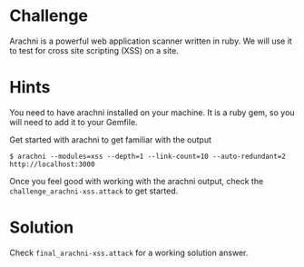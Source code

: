 # Challenge
Arachni is a powerful web application scanner written in ruby.  We will use it to test for cross site scripting (XSS) on a site.

# Hints
You need to have arachni installed on your machine.  It is a ruby gem, so you will need to add it to your Gemfile.

Get started with arachni to get familiar with the output
```
$ arachni --modules=xss --depth=1 --link-count=10 --auto-redundant=2 http://localhost:3000 
```
Once you feel good with working with the arachni output, check the `challenge_arachni-xss.attack` to get started. 

# Solution
Check `final_arachni-xss.attack` for a working solution answer.
